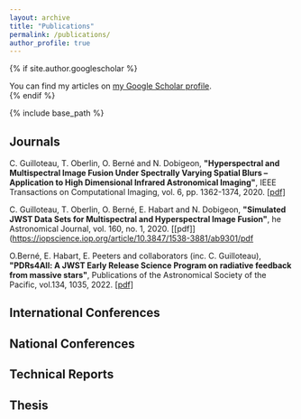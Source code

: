 ```yaml
---
layout: archive
title: "Publications"
permalink: /publications/
author_profile: true
---
```


{% if site.author.googlescholar %}
  <div class="wordwrap">You can find my articles on <a href="{{site.author.googlescholar}}">my Google Scholar profile</a>.</div>
{% endif %}

{% include base_path %}

## Journals

C. Guilloteau, T. Oberlin, O. Berné and N. Dobigeon, **"Hyperspectral and Multispectral Image Fusion Under Spectrally Varying Spatial Blurs – Application to High Dimensional Infrared Astronomical Imaging"**, IEEE Transactions on Computational Imaging, vol. 6, pp. 1362-1374, 2020. [[pdf]](https://ieeexplore.ieee.org/abstract/document/9199293)

C. Guilloteau, T. Oberlin, O. Berné, E. Habart and N. Dobigeon, **"Simulated JWST Data Sets for Multispectral and Hyperspectral Image Fusion"**, he Astronomical Journal, vol. 160, no. 1, 2020. [[pdf]](https://iopscience.iop.org/article/10.3847/1538-3881/ab9301/pdf

O.Berné, E. Habart, E. Peeters and collaborators (inc. C. Guilloteau), **"PDRs4All: A JWST Early Release Science Program on radiative feedback from massive stars"**, Publications of the Astronomical Society of the Pacific, vol.134, 1035, 2022. [[pdf]](https://iopscience.iop.org/article/10.1088/1538-3873/ac604c/pdf)

## International Conferences

## National Conferences

## Technical Reports

## Thesis
